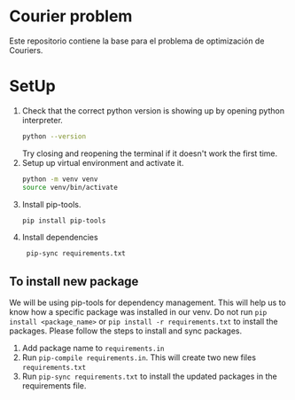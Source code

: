 # Courier problem
Este repositorio contiene la base para el problema de optimización de Couriers.


# SetUp

1. Check that the correct python version is showing up by opening python interpreter.
   ```bash
   python --version
   ```
   Try closing and reopening the terminal if it doesn't work the first time.
2. Setup up virtual environment and activate it.
   ```bash
   python -m venv venv
   source venv/bin/activate
   ```
3. Install pip-tools.
   ```bash
   pip install pip-tools
   ```
4. Install dependencies
   ```bash
    pip-sync requirements.txt
   ```

## To install new package

We will be using pip-tools for dependency management. This will help us to know how a specific package was installed in our venv. Do not run `pip install <package_name>` or `pip install -r requirements.txt` to install the packages. Please follow the steps to install and sync packages.

1. Add package name to `requirements.in`
2. Run `pip-compile requirements.in`. This will create two new files `requirements.txt`
3. Run `pip-sync requirements.txt` to install the updated packages in the requirements file.
